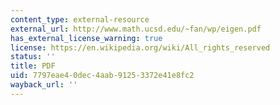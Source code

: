 ```yaml
---
content_type: external-resource
external_url: http://www.math.ucsd.edu/~fan/wp/eigen.pdf
has_external_license_warning: true
license: https://en.wikipedia.org/wiki/All_rights_reserved
status: ''
title: PDF
uid: 7797eae4-0dec-4aab-9125-3372e41e8fc2
wayback_url: ''
---
```

